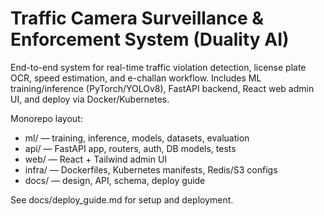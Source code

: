 # Traffic Camera Surveillance & Enforcement System (Duality AI)

End-to-end system for real-time traffic violation detection, license plate OCR, speed estimation, and e-challan workflow. Includes ML training/inference (PyTorch/YOLOv8), FastAPI backend, React web admin UI, and deploy via Docker/Kubernetes.

Monorepo layout:
- ml/ — training, inference, models, datasets, evaluation
- api/ — FastAPI app, routers, auth, DB models, tests
- web/ — React + Tailwind admin UI
- infra/ — Dockerfiles, Kubernetes manifests, Redis/S3 configs
- docs/ — design, API, schema, deploy guide

See docs/deploy_guide.md for setup and deployment.

